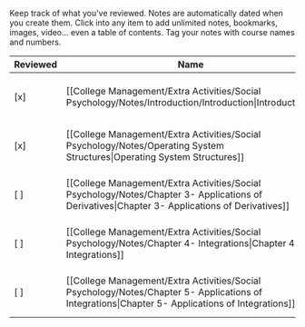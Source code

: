 Keep track of what you've reviewed.
Notes are automatically dated when you create them.
Click into any item to add unlimited notes, bookmarks, images, video... even a table of contents.
Tag your notes with course names and numbers.

|Reviewed|Name|Type|Materials|Created|
|---|---|---|---|---|
|[x]|[[College Management/Extra Activities/Social Psychology/Notes/Introduction/Introduction\|Introduction]]|Lecture|![[Chapter_1.pdf]]|February 22, 2024 1:41 PM|
|[x]|[[College Management/Extra Activities/Social Psychology/Notes/Operating System Structures\|Operating System Structures]]|Lecture|![[Chapter_2.pdf]]|February 22, 2024 1:41 PM|
|[ ]|[[College Management/Extra Activities/Social Psychology/Notes/Chapter 3- Applications of Derivatives\|Chapter 3- Applications of Derivatives]]|Lecture|![[Chapter_3.pdf]]|February 22, 2024 1:41 PM|
|[ ]|[[College Management/Extra Activities/Social Psychology/Notes/Chapter 4- Integrations\|Chapter 4- Integrations]]|Lecture|![[Chapter_4.pdf]]|February 22, 2024 1:41 PM|
|[ ]|[[College Management/Extra Activities/Social Psychology/Notes/Chapter 5- Applications of Integrations\|Chapter 5- Applications of Integrations]]|Lecture|![[Chapter_5.pdf]]|February 22, 2024 1:41 PM|